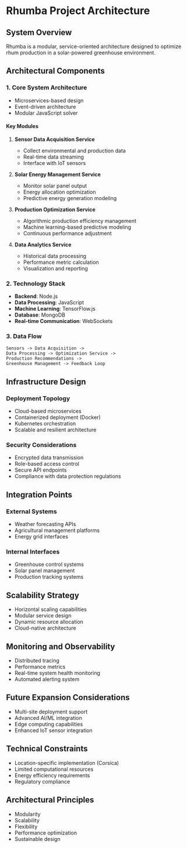 # Rhumba Project Architecture

## System Overview
Rhumba is a modular, service-oriented architecture designed to optimize rhum production in a solar-powered greenhouse environment.

## Architectural Components

### 1. Core System Architecture
- Microservices-based design
- Event-driven architecture
- Modular JavaScript solver

#### Key Modules
1. **Sensor Data Acquisition Service**
   - Collect environmental and production data
   - Real-time data streaming
   - Interface with IoT sensors

2. **Solar Energy Management Service**
   - Monitor solar panel output
   - Energy allocation optimization
   - Predictive energy generation modeling

3. **Production Optimization Service**
   - Algorithmic production efficiency management
   - Machine learning-based predictive modeling
   - Continuous performance adjustment

4. **Data Analytics Service**
   - Historical data processing
   - Performance metric calculation
   - Visualization and reporting

### 2. Technology Stack
- **Backend**: Node.js
- **Data Processing**: JavaScript
- **Machine Learning**: TensorFlow.js
- **Database**: MongoDB
- **Real-time Communication**: WebSockets

### 3. Data Flow
```
Sensors -> Data Acquisition -> 
Data Processing -> Optimization Service -> 
Production Recommendations -> 
Greenhouse Management -> Feedback Loop
```

## Infrastructure Design

### Deployment Topology
- Cloud-based microservices
- Containerized deployment (Docker)
- Kubernetes orchestration
- Scalable and resilient architecture

### Security Considerations
- Encrypted data transmission
- Role-based access control
- Secure API endpoints
- Compliance with data protection regulations

## Integration Points

### External Systems
- Weather forecasting APIs
- Agricultural management platforms
- Energy grid interfaces

### Internal Interfaces
- Greenhouse control systems
- Solar panel management
- Production tracking systems

## Scalability Strategy
- Horizontal scaling capabilities
- Modular service design
- Dynamic resource allocation
- Cloud-native architecture

## Monitoring and Observability
- Distributed tracing
- Performance metrics
- Real-time system health monitoring
- Automated alerting system

## Future Expansion Considerations
- Multi-site deployment support
- Advanced AI/ML integration
- Edge computing capabilities
- Enhanced IoT sensor integration

## Technical Constraints
- Location-specific implementation (Corsica)
- Limited computational resources
- Energy efficiency requirements
- Regulatory compliance

## Architectural Principles
- Modularity
- Scalability
- Flexibility
- Performance optimization
- Sustainable design
